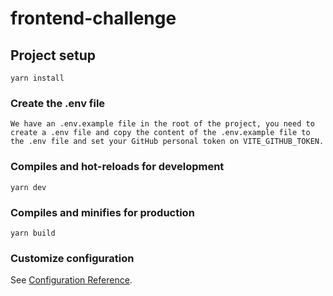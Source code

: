 # frontend-challenge

## Project setup

```
yarn install
```

### Create the .env file

```
We have an .env.example file in the root of the project, you need to create a .env file and copy the content of the .env.example file to the .env file and set your GitHub personal token on VITE_GITHUB_TOKEN.
```

### Compiles and hot-reloads for development

```
yarn dev
```

### Compiles and minifies for production

```
yarn build
```

### Customize configuration

See [Configuration Reference](https://vitejs.dev/config/).